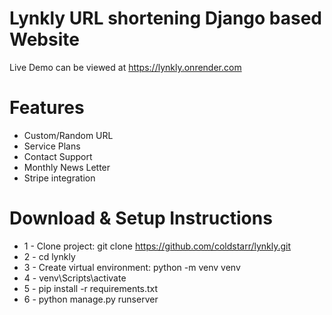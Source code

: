 # Lynkly URL shortening Django based Website

Live Demo can be viewed at https://lynkly.onrender.com


# Features
* Custom/Random URL
* Service Plans
* Contact Support
* Monthly News Letter 
* Stripe integration


# Download & Setup Instructions

* 1 - Clone project: git clone https://github.com/coldstarr/lynkly.git
* 2 - cd lynkly
* 3 - Create virtual environment: python -m venv venv
* 4 - venv\Scripts\activate
* 5 - pip install -r requirements.txt
* 6 - python manage.py runserver
